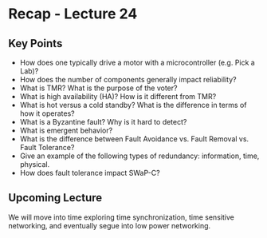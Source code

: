 # Recap - Lecture 24

## Key Points

* How does one typically drive a motor with a microcontroller (e.g. Pick a Lab)?
* How does the number of components generally impact reliability?
* What is TMR? What is the purpose of the voter?
* What is high availability (HA)? How is it different from TMR?
* What is hot versus a cold standby? What is the difference in terms of how it operates?
* What is a Byzantine fault? Why is it hard to detect?
* What is emergent behavior?
* What is the difference between Fault Avoidance vs. Fault Removal vs. Fault Tolerance?
* Give an example of the following types of redundancy: information, time, physical.
* How does fault tolerance impact SWaP-C?

## Upcoming Lecture

We will move into time exploring time synchronization, time sensitive networking, and eventually segue into low power networking.